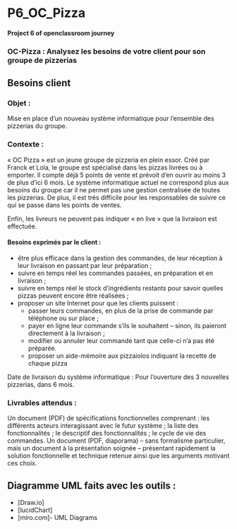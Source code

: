 # P6_OC_Pizza
#### Project 6 of openclassroom journey

### OC-Pizza : Analysez les besoins de votre client pour son groupe de pizzerias

## Besoins client

### Objet :
Mise en place d’un nouveau système informatique pour l’ensemble des pizzerias
du groupe.

### Contexte :
« OC Pizza » est un jeune groupe de pizzeria en plein essor. Créé par Franck et
Lola, le groupe est spécialisé dans les pizzas livrées ou à emporter. Il compte
déjà 5 points de vente et prévoit d’en ouvrir au moins 3 de plus d’ici 6 mois.
Le système informatique actuel ne correspond plus aux besoins du groupe car il
ne permet pas une gestion centralisée de toutes les pizzerias.
De plus, il est très difficile pour les responsables de suivre ce qui se passe dans les
points de ventes.

Enfin, les livreurs ne peuvent pas indiquer « en live » que la livraison est effectuée.

#### Besoins exprimés par le client :

* être plus efficace dans la gestion des commandes, de leur réception à leur livraison en passant par leur préparation ;
* suivre en temps réel les commandes passées, en préparation et en livraison ;
* suivre en temps réel le stock d’ingrédients restants pour savoir quelles pizzas peuvent encore être réalisées ;
* proposer un site Internet pour que les clients puissent :
    - passer leurs commandes, en plus de la prise de commande par téléphone ou sur place ;
    - payer en ligne leur commande s’ils le souhaitent – sinon, ils paieront directement à la livraison ;
    - modifier ou annuler leur commande tant que celle-ci n’a pas été préparée.
    - proposer un aide-mémoire aux pizzaiolos indiquant la recette de chaque pizza

Date de livraison du système informatique :
Pour l’ouverture des 3 nouvelles pizzerias, dans 6 mois.

### Livrables attendus :
Un document (PDF) de spécifications fonctionnelles comprenant :
les différents acteurs interagissant avec le futur système ;
la liste des fonctionnalités ;
le descriptif des fonctionnalités ;
le cycle de vie des commandes.
Un document (PDF, diaporama) – sans formalisme particulier, mais un document à la présentation soignée – présentant rapidement la solution fonctionnelle et technique retenue ainsi que les arguments motivant ces choix.

## Diagramme UML faits avec les outils :


* [Draw.io] 
* [lucidChart]
* [miro.com]- UML Diagrams

